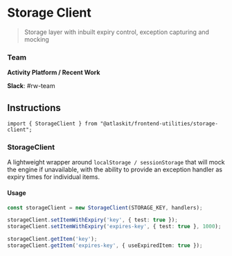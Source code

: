 # Storage Client

> Storage layer with inbuilt expiry control, exception capturing and mocking

### Team
**Activity Platform / Recent Work**

**Slack**: #rw-team

## Instructions

`import { StorageClient } from "@atlaskit/frontend-utilities/storage-client";`

### StorageClient

A lightweight wrapper around `localStorage / sessionStorage` that will mock the engine if unavailable, with the ability
to provide an exception handler as expiry times for individual items.

#### Usage

```ts
const storageClient = new StorageClient(STORAGE_KEY, handlers);

storageClient.setItemWithExpiry('key', { test: true });
storageClient.setItemWithExpiry('expires-key', { test: true }, 1000);

storageClient.getItem('key');
storageClient.getItem('expires-key', { useExpiredItem: true });
```
